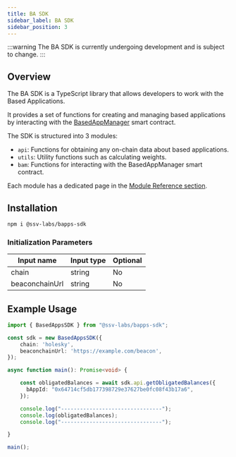 ```yaml
---
title: BA SDK
sidebar_label: BA SDK
sidebar_position: 3
---
```


:::warning
The BA SDK is currently undergoing development and is subject to change.
:::


## Overview

The BA SDK is a TypeScript library that allows developers to work with the Based Applications. 

It provides a set of functions for creating and managing based applications by interacting with the [BasedAppManager](../smart-contracts/BasedAppManager) smart contract.

The SDK is structured into 3 modules:

- `api`: Functions for obtaining any on-chain data about based applications.
- `utils`: Utility functions such as calculating weights.
- `bam`: Functions for interacting with the BasedAppManager smart contract.

Each module has a dedicated page in the [Module Reference section](./module-reference/).

## Installation

```bash
npm i @ssv-labs/bapps-sdk
```

### Initialization Parameters

| Input name | Input type | Optional |
|------------|------------|----------|
| chain | string | No |
| beaconchainUrl | string | No |

## Example Usage

```typescript
import { BasedAppsSDK } from "@ssv-labs/bapps-sdk";

const sdk = new BasedAppsSDK({
    chain: 'holesky',
    beaconchainUrl: 'https://example.com/beacon',
});

async function main(): Promise<void> {

    const obligatedBalances = await sdk.api.getObligatedBalances({
      bAppId: "0x64714cf5db177398729e37627be0fc08f43b17a6",
    });

    console.log("--------------------------------");
    console.log(obligatedBalances);
    console.log("--------------------------------");

}

main();
```